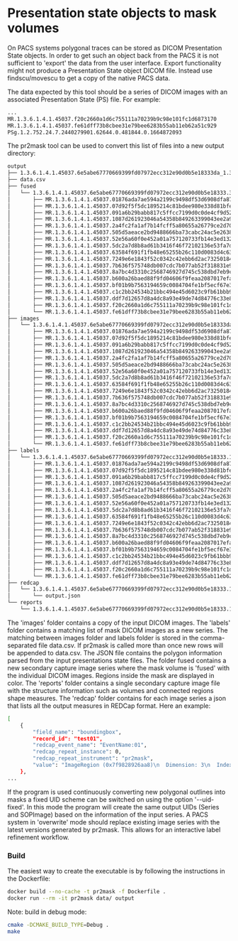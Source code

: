 # Presentation state objects to mask volumes

On PACS systems polygonal traces can be stored as DICOM Presentation State objects. In order to get such an object back from the PACS it is not sufficient to 'export' the data from the user interface. Export functionality might not produce a Presentation State object DICOM file. Instead use findscu/movescu to get a copy of the native PACS data.

The data expected by this tool should be a series of DICOM images with an associated Presentation State (PS) file. For example:

```bash
...
MR.1.3.6.1.4.1.45037.f20c2660a1d6c755111a70239b9c98e101fc1d6873170
MR.1.3.6.1.4.1.45037.fe61dff73b8cbee31e79bee6283b55ab11eb62a51c929
PSg.1.2.752.24.7.2440279901.62644.0.481844.0.1664872093
```

The pr2mask tool can be used to convert this list of files into a new output directory:

```bash
output
├── 1.3.6.1.4.1.45037.6e5abe67770669399fd07972ecc312e90d0b5e18333da_1.3.6.1.4.1.45037.6e5abe67770669399fd07972ecc312e90d0b5e18333.1.json
├── data.csv
├── fused
│   └── 1.3.6.1.4.1.45037.6e5abe67770669399fd07972ecc312e90d0b5e18333.3
│       ├── MR.1.3.6.1.4.1.45037.01876ada7ae594a2199c9498df53d6908dfa8732f3521.dcm
│       ├── MR.1.3.6.1.4.1.45037.07d92f5f5dc1895214c81bdee980e338d81bfe2878573.dcm
│       ├── MR.1.3.6.1.4.1.45037.091a6b29babb817c5ffcc7199d0c0de4cf9d52c155360.dcm
│       ├── MR.1.3.6.1.4.1.45037.1087d261923046a54358b849263399043ee2a9c5de1f5.dcm
│       ├── MR.1.3.6.1.4.1.45037.2a4fc2fa1af7b14fcff5a80655a26779ce2d700c90fb8.dcm
│       ├── MR.1.3.6.1.4.1.45037.505d5aeace2bd9488666ba73cabc24ac5e26387c177a7.dcm
│       ├── MR.1.3.6.1.4.1.45037.52e56a60f0e452a01a757120733fb14e3ed132554170a.dcm
│       ├── MR.1.3.6.1.4.1.45037.5dc2a7d8b8ad61b3416f46f72102136e53fa7d982b4cc.dcm
│       ├── MR.1.3.6.1.4.1.45037.63584f691f1fb48e65255b26c110d0083d4c63e43f4e6.dcm
│       ├── MR.1.3.6.1.4.1.45037.7249e6e1843f52c0342c42ebb6d2ac732501840c6427a.dcm
│       ├── MR.1.3.6.1.4.1.45037.7b636f575748db007cdc7b077ab52f318831e949e73f8.dcm
│       ├── MR.1.3.6.1.4.1.45037.8a7bc4d3310c2568746927d745c538dbd7eb9cba5c8ba.dcm
│       ├── MR.1.3.6.1.4.1.45037.b600a26baed88f9fd04606f9feaa2087017efa99f3174.dcm
│       ├── MR.1.3.6.1.4.1.45037.bf01b9b7563194659c0084704fe1bf5ecf67e3272f1ba.dcm
│       ├── MR.1.3.6.1.4.1.45037.c1c2bb24534b21bbc494e45d6023c9fb61bbb9fa7fa3b.dcm
│       ├── MR.1.3.6.1.4.1.45037.ddf7d12657d8a4dc8a93e49de74d84776c33e8119bc4d.dcm
│       ├── MR.1.3.6.1.4.1.45037.f20c2660a1d6c755111a70239b9c98e101fc1d6873170.dcm
│       └── MR.1.3.6.1.4.1.45037.fe61dff73b8cbee31e79bee6283b55ab11eb62a51c929.dcm
├── images
│   └── 1.3.6.1.4.1.45037.6e5abe67770669399fd07972ecc312e90d0b5e18333da
│       ├── MR.1.3.6.1.4.1.45037.01876ada7ae594a2199c9498df53d6908dfa8732f3521.dcm
│       ├── MR.1.3.6.1.4.1.45037.07d92f5f5dc1895214c81bdee980e338d81bfe2878573.dcm
│       ├── MR.1.3.6.1.4.1.45037.091a6b29babb817c5ffcc7199d0c0de4cf9d52c155360.dcm
│       ├── MR.1.3.6.1.4.1.45037.1087d261923046a54358b849263399043ee2a9c5de1f5.dcm
│       ├── MR.1.3.6.1.4.1.45037.2a4fc2fa1af7b14fcff5a80655a26779ce2d700c90fb8.dcm
│       ├── MR.1.3.6.1.4.1.45037.505d5aeace2bd9488666ba73cabc24ac5e26387c177a7.dcm
│       ├── MR.1.3.6.1.4.1.45037.52e56a60f0e452a01a757120733fb14e3ed132554170a.dcm
│       ├── MR.1.3.6.1.4.1.45037.5dc2a7d8b8ad61b3416f46f72102136e53fa7d982b4cc.dcm
│       ├── MR.1.3.6.1.4.1.45037.63584f691f1fb48e65255b26c110d0083d4c63e43f4e6.dcm
│       ├── MR.1.3.6.1.4.1.45037.7249e6e1843f52c0342c42ebb6d2ac732501840c6427a.dcm
│       ├── MR.1.3.6.1.4.1.45037.7b636f575748db007cdc7b077ab52f318831e949e73f8.dcm
│       ├── MR.1.3.6.1.4.1.45037.8a7bc4d3310c2568746927d745c538dbd7eb9cba5c8ba.dcm
│       ├── MR.1.3.6.1.4.1.45037.b600a26baed88f9fd04606f9feaa2087017efa99f3174.dcm
│       ├── MR.1.3.6.1.4.1.45037.bf01b9b7563194659c0084704fe1bf5ecf67e3272f1ba.dcm
│       ├── MR.1.3.6.1.4.1.45037.c1c2bb24534b21bbc494e45d6023c9fb61bbb9fa7fa3b.dcm
│       ├── MR.1.3.6.1.4.1.45037.ddf7d12657d8a4dc8a93e49de74d84776c33e8119bc4d.dcm
│       ├── MR.1.3.6.1.4.1.45037.f20c2660a1d6c755111a70239b9c98e101fc1d6873170.dcm
│       └── MR.1.3.6.1.4.1.45037.fe61dff73b8cbee31e79bee6283b55ab11eb62a51c929.dcm
├── labels
│   └── 1.3.6.1.4.1.45037.6e5abe67770669399fd07972ecc312e90d0b5e18333.1
│       ├── MR.1.3.6.1.4.1.45037.01876ada7ae594a2199c9498df53d6908dfa8732f3521.dcm
│       ├── MR.1.3.6.1.4.1.45037.07d92f5f5dc1895214c81bdee980e338d81bfe2878573.dcm
│       ├── MR.1.3.6.1.4.1.45037.091a6b29babb817c5ffcc7199d0c0de4cf9d52c155360.dcm
│       ├── MR.1.3.6.1.4.1.45037.1087d261923046a54358b849263399043ee2a9c5de1f5.dcm
│       ├── MR.1.3.6.1.4.1.45037.2a4fc2fa1af7b14fcff5a80655a26779ce2d700c90fb8.dcm
│       ├── MR.1.3.6.1.4.1.45037.505d5aeace2bd9488666ba73cabc24ac5e26387c177a7.dcm
│       ├── MR.1.3.6.1.4.1.45037.52e56a60f0e452a01a757120733fb14e3ed132554170a.dcm
│       ├── MR.1.3.6.1.4.1.45037.5dc2a7d8b8ad61b3416f46f72102136e53fa7d982b4cc.dcm
│       ├── MR.1.3.6.1.4.1.45037.63584f691f1fb48e65255b26c110d0083d4c63e43f4e6.dcm
│       ├── MR.1.3.6.1.4.1.45037.7249e6e1843f52c0342c42ebb6d2ac732501840c6427a.dcm
│       ├── MR.1.3.6.1.4.1.45037.7b636f575748db007cdc7b077ab52f318831e949e73f8.dcm
│       ├── MR.1.3.6.1.4.1.45037.8a7bc4d3310c2568746927d745c538dbd7eb9cba5c8ba.dcm
│       ├── MR.1.3.6.1.4.1.45037.b600a26baed88f9fd04606f9feaa2087017efa99f3174.dcm
│       ├── MR.1.3.6.1.4.1.45037.bf01b9b7563194659c0084704fe1bf5ecf67e3272f1ba.dcm
│       ├── MR.1.3.6.1.4.1.45037.c1c2bb24534b21bbc494e45d6023c9fb61bbb9fa7fa3b.dcm
│       ├── MR.1.3.6.1.4.1.45037.ddf7d12657d8a4dc8a93e49de74d84776c33e8119bc4d.dcm
│       ├── MR.1.3.6.1.4.1.45037.f20c2660a1d6c755111a70239b9c98e101fc1d6873170.dcm
│       └── MR.1.3.6.1.4.1.45037.fe61dff73b8cbee31e79bee6283b55ab11eb62a51c929.dcm
├── redcap
│   └── 1.3.6.1.4.1.45037.6e5abe67770669399fd07972ecc312e90d0b5e18333.1
│       └── output.json
└── reports
    └── 1.3.6.1.4.1.45037.6e5abe67770669399fd07972ecc312e90d0b5e18333.1.dcm
```

The 'images' folder contains a copy of the input DICOM images. The 'labels' folder contains a matching list of mask DICOM images as a new series. The matching between images folder and labels folder is stored in the comma-separated file data.csv. If pr2mask is called more than once new rows will be appended to data.csv. The JSON file contains the polygon information parsed from the input presentations state files. The folder fused contains a new secondary capture image series where the mask volume is 'fused' with the individual DICOM images. Regions inside the mask are displayed in color. The 'reports' folder contains a single secondary capture image file with the structure information such as volumes and connected regions shape measures. The 'redcap' folder contains for each image series a json that lists all the output measures in REDCap format. Here an example:

```bash
[
    {
        "field_name": "boundingbox",
        "record_id": "test01",
        "redcap_event_name": "EventName:01",
        "redcap_repeat_instance": 0,
        "redcap_repeat_instrument": "pr2mask",
        "value": "ImageRegion (0x7f9828926aa8)\n  Dimension: 3\n  Index: [69, 63, 14]\n  Size: [105, 118, 2]\n"
    },
...
```

If the program is used continuously converting new polygonal outlines into masks a fixed UID scheme can be switched on using the option '--uid-fixed'. In this mode the program will create the same output UIDs (Series and SOPImage) based on the information of the input series. A PACS system in 'overwrite' mode should replace existing image series with the latest versions generated by pr2mask. This allows for an interactive label refinement workflow.

### Build

The easiest way to create the executable is by following the instructions in the Dockerfile:

```bash
docker build --no-cache -t pr2mask -f Dockerfile .
docker run --rm -it pr2mask data/ output
```

Note: build in debug mode:

```bash
cmake -DCMAKE_BUILD_TYPE=Debug .
make
```
